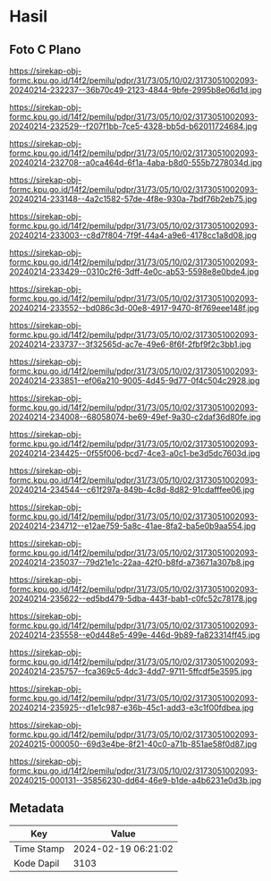 # Hasil

## Foto C Plano

https://sirekap-obj-formc.kpu.go.id/14f2/pemilu/pdpr/31/73/05/10/02/3173051002093-20240214-232237--36b70c49-2123-4844-9bfe-2995b8e06d1d.jpg

https://sirekap-obj-formc.kpu.go.id/14f2/pemilu/pdpr/31/73/05/10/02/3173051002093-20240214-232529--f207f1bb-7ce5-4328-bb5d-b62011724684.jpg

https://sirekap-obj-formc.kpu.go.id/14f2/pemilu/pdpr/31/73/05/10/02/3173051002093-20240214-232708--a0ca464d-6f1a-4aba-b8d0-555b7278034d.jpg

https://sirekap-obj-formc.kpu.go.id/14f2/pemilu/pdpr/31/73/05/10/02/3173051002093-20240214-233148--4a2c1582-57de-4f8e-930a-7bdf76b2eb75.jpg

https://sirekap-obj-formc.kpu.go.id/14f2/pemilu/pdpr/31/73/05/10/02/3173051002093-20240214-233003--c8d7f804-7f9f-44a4-a9e6-4178cc1a8d08.jpg

https://sirekap-obj-formc.kpu.go.id/14f2/pemilu/pdpr/31/73/05/10/02/3173051002093-20240214-233429--0310c2f6-3dff-4e0c-ab53-5598e8e0bde4.jpg

https://sirekap-obj-formc.kpu.go.id/14f2/pemilu/pdpr/31/73/05/10/02/3173051002093-20240214-233552--bd086c3d-00e8-4917-9470-8f769eee148f.jpg

https://sirekap-obj-formc.kpu.go.id/14f2/pemilu/pdpr/31/73/05/10/02/3173051002093-20240214-233737--3f32565d-ac7e-49e6-8f6f-2fbf9f2c3bb1.jpg

https://sirekap-obj-formc.kpu.go.id/14f2/pemilu/pdpr/31/73/05/10/02/3173051002093-20240214-233851--ef06a210-9005-4d45-9d77-0f4c504c2928.jpg

https://sirekap-obj-formc.kpu.go.id/14f2/pemilu/pdpr/31/73/05/10/02/3173051002093-20240214-234008--68058074-be69-49ef-9a30-c2daf36d80fe.jpg

https://sirekap-obj-formc.kpu.go.id/14f2/pemilu/pdpr/31/73/05/10/02/3173051002093-20240214-234425--0f55f006-bcd7-4ce3-a0c1-be3d5dc7603d.jpg

https://sirekap-obj-formc.kpu.go.id/14f2/pemilu/pdpr/31/73/05/10/02/3173051002093-20240214-234544--c61f297a-849b-4c8d-8d82-91cdafffee06.jpg

https://sirekap-obj-formc.kpu.go.id/14f2/pemilu/pdpr/31/73/05/10/02/3173051002093-20240214-234712--e12ae759-5a8c-41ae-8fa2-ba5e0b9aa554.jpg

https://sirekap-obj-formc.kpu.go.id/14f2/pemilu/pdpr/31/73/05/10/02/3173051002093-20240214-235037--79d21e1c-22aa-42f0-b8fd-a73671a307b8.jpg

https://sirekap-obj-formc.kpu.go.id/14f2/pemilu/pdpr/31/73/05/10/02/3173051002093-20240214-235622--ed5bd479-5dba-443f-bab1-c0fc52c78178.jpg

https://sirekap-obj-formc.kpu.go.id/14f2/pemilu/pdpr/31/73/05/10/02/3173051002093-20240214-235558--e0d448e5-499e-446d-9b89-fa823314ff45.jpg

https://sirekap-obj-formc.kpu.go.id/14f2/pemilu/pdpr/31/73/05/10/02/3173051002093-20240214-235757--fca369c5-4dc3-4dd7-9711-5ffcdf5e3595.jpg

https://sirekap-obj-formc.kpu.go.id/14f2/pemilu/pdpr/31/73/05/10/02/3173051002093-20240214-235925--d1e1c987-e36b-45c1-add3-e3c1f00fdbea.jpg

https://sirekap-obj-formc.kpu.go.id/14f2/pemilu/pdpr/31/73/05/10/02/3173051002093-20240215-000050--69d3e4be-8f21-40c0-a71b-851ae58f0d87.jpg

https://sirekap-obj-formc.kpu.go.id/14f2/pemilu/pdpr/31/73/05/10/02/3173051002093-20240215-000131--35856230-dd64-46e9-b1de-a4b6231e0d3b.jpg


## Metadata

| Key        | Value               |
| ---------- | ------------------- |
| Time Stamp | 2024-02-19 06:21:02 |
| Kode Dapil | 3103                |



